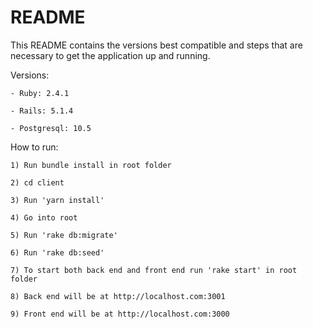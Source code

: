 # README

This README contains the versions best compatible and steps that are necessary to get the application up and running.

Versions:

    - Ruby: 2.4.1
    
    - Rails: 5.1.4
    
    - Postgresql: 10.5
    
How to run:

    1) Run bundle install in root folder 
    
    2) cd client
    
    3) Run 'yarn install'
    
    4) Go into root
    
    5) Run 'rake db:migrate'
    
    6) Run 'rake db:seed'
    
    7) To start both back end and front end run 'rake start' in root folder
    
    8) Back end will be at http://localhost.com:3001
    
    9) Front end will be at http://localhost.com:3000
